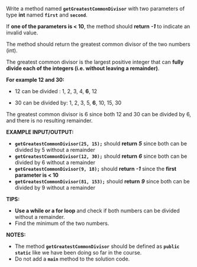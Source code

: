 Write a method named **`getGreatestCommonDivisor`** with two parameters of type **int** named **`first`** and **`second`**. 

If **one of the parameters is < 10**, the method should **return** **_-1_** to indicate an invalid value.

The method should return the greatest common divisor of the two numbers (int).

The greatest common divisor is the largest positive integer that can **fully divide each of the integers (i.e. without leaving a remainder)**.

**For example 12 and 30:**

* 12 can be divided : 1, 2, 3, 4, **6**, 12

* 30 can be divided by: 1, 2, 3, 5, **6**, 10, 15, 30

The greatest common divisor is 6 since both 12 and 30 can be divided by 6, and there is no resulting remainder.

**EXAMPLE INPUT/OUTPUT:**

* **`getGreatestCommonDivisor(25, 15);`** should **return** **_5_** since both can be divided by 5 without a remainder
* **`getGreatestCommonDivisor(12, 30);`** should **return** **_6_** since both can be divided by 6 without a remainder
* **`getGreatestCommonDivisor(9, 18);`** should **return** **_-1_** since the **first parameter is < 10**
* **`getGreatestCommonDivisor(81, 153);`** should **return** **_9_** since both can be divided by 9 without a remainder

**TIPS:**

* **Use a while or a for loop** and check if both numbers can be divided without a remainder.
* Find the minimum of the two numbers.

**NOTES:**

* The method **`getGreatestCommonDivisor`** should be defined as **`public static`** like we have been doing so far in the course.
* Do not add a **`main`** method to the solution code.
